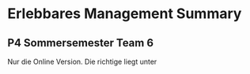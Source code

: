 # Erlebbares Management Summary

## P4 Sommersemester Team 6

Nur die Online Version. Die richtige liegt unter